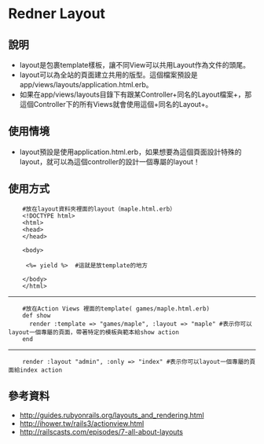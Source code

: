 # Redner Layout

## 說明

* layout是包裹template樣板，讓不同View可以共用Layout作為文件的頭尾。
* layout可以為全站的頁面建立共用的版型。這個檔案預設是app/views/layouts/application.html.erb。
* 如果在app/views/layouts目錄下有跟某Controller+同名的Layout檔案+，那這個Controller下的所有Views就會使用這個+同名的Layout+。

## 使用情境

* layout預設是使用application.html.erb，如果想要為這個頁面設計特殊的layout，就可以為這個controller的設計一個專屬的layout！

## 使用方式

        #放在layout資料夾裡面的layout（maple.html.erb）
        <!DOCTYPE html>
        <html>
        <head>
        </head>

        <body>

         <%= yield %>  #這就是放template的地方

        </body>
        </html>

<hr>

        #放在Action Views 裡面的template( games/maple.html.erb)
        def show 
          render :template => "games/maple", :layout => "maple" #表示你可以layout一個專屬的頁面，帶著特定的模板與範本給show action
        end

<hr>

        render :layout "admin", :only => "index" #表示你可以layout一個專屬的頁面給index action

## 參考資料

* <http://guides.rubyonrails.org/layouts_and_rendering.html>
* <http://ihower.tw/rails3/actionview.html>
* <http://railscasts.com/episodes/7-all-about-layouts>